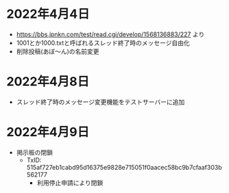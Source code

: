 # 2022年4月4日

- https://bbs.jpnkn.com/test/read.cgi/develop/1568136883/227 より
- 1001とか1000.txtと呼ばれるスレッド終了時のメッセージ自由化
- 削除投稿(あぼ～ん)の名前変更

# 2022年4月8日

- スレッド終了時のメッセージ変更機能をテストサーバーに追加

# 2022年4月9日

- 掲示板の閉鎖
  - TxID: 515af727eb1cabd95d16375e9828e715051f0aacec58bc9b7cfaaf303b562177
    - 利用停止申請により閉鎖
